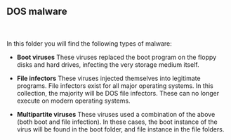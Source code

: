 <h2>DOS malware</h2>

<br><br>In this folder you will find the following types of malware:<br>

* **Boot viruses**
These viruses replaced the boot program on the floppy disks and hard drives, infecting the very storage medium itself.

* **File infectors**
These viruses injected themselves into legitimate programs. File infectors exist for all major operating systems. In this collection, the majority will be DOS file infectors. These can no longer execute on modern operating systems.

* **Multipartite viruses**
These viruses used a combination of the above (both boot and file infection). In these cases, the boot instance of the virus will be found in the boot folder, and file instance in the file folders.
  
